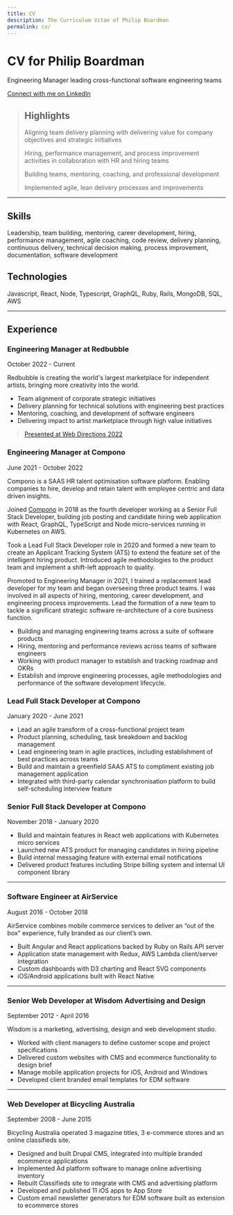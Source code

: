 ```yaml
---
title: CV
description: The Curriculum Vitae of Philip Boardman
permalink: cv/
---
```

# CV for Philip Boardman

Engineering Manager leading cross-functional software engineering teams

[Connect with me on LinkedIn](https://linkedin.com/in/philipboardman/)

> ## Highlights
> 
> Aligning team delivery planning with delivering value for company objectives and strategic initiatives
>
> Hiring, performance management, and process improvement activities in collaboration with HR and hiring teams
>
> Building teams, mentoring, coaching, and professional development
>
> Implemented agile, lean delivery processes and improvements

---

## Skills

Leadership, team building, mentoring, career development, hiring, performance management, agile coaching, code review, delivery planning, continuous delivery, technical decision making, process improvement, documentation, software development

## Technologies

Javascript, React, Node, Typescript, GraphQL, Ruby, Rails, MongoDB, SQL, AWS

---

## Experience

### Engineering Manager at Redbubble

<footer>October 2022 - Current</footer>

Redbubble is creating the world's largest marketplace for independent artists, bringing more creativity into the world.

* Team alignment of corporate strategic initiatives
* Delivery planning for technical solutions with engineering best practices
* Mentoring, coaching, and development of software engineers
* Delivering impact to artist marketplace through high value initiatives

> [Presented at Web Directions 2022](https://brd.mn/articles/mentors/)

### Engineering Manager at Compono

<footer>June 2021 - October 2022</footer>

Compono is a SAAS HR talent optimisation software platform. Enabling companies to hire, develop and retain talent with employee centric and data driven insights.

Joined [Compono](https://compono.com) in 2018 as the fourth developer working as a Senior Full Stack Developer, building job posting and candidate hiring web application with React, GraphQL, TypeScript and Node micro-services running in Kubernetes on AWS.

Took a Lead Full Stack Developer role in 2020 and formed a new team to create an Applicant Tracking System (ATS) to extend the feature set of the intelligent hiring product. Introduced agile methodologies to the product team and implement a shift-left approach to quality.

Promoted to Engineering Manager in 2021, I trained a replacement lead developer for my team and began overseeing three product teams. I was involved in all aspects of hiring, mentoring, career development, and engineering process improvements. Lead the formation of a new team to tackle a significant strategic software re-architecture of a core business function.

* Building and managing engineering teams across a suite of software products
* Hiring, mentoring and performance reviews across teams of software engineers
* Working with product manager to establish and tracking roadmap and OKRs
* Establish and improve engineering processes, agile methodologies and performance of the software development lifecycle.

### Lead Full Stack Developer at Compono

<footer>January 2020 - June 2021</footer>

* Lead an agile transform of a cross-functional project team
* Product planning, scheduling, task breakdown and backlog management
* Lead engineering team in agile practices, including establishment of best practices across teams
* Build and maintain a greenfield SAAS ATS to compliment existing job management application
* Integrated with third-party calendar synchronisation platform to build self-scheduling interview feature

### Senior Full Stack Developer at Compono

<footer>November 2018 - January 2020</footer>

* Build and maintain features in React web applications with Kubernetes micro services
* Launched new ATS product for managing candidates in hiring pipeline
* Build internal messaging feature with external email notifications
* Delivered product features including Stripe billing system and internal UI component library

---

### Software Engineer at AirService

<footer>August 2016 - October 2018</footer>

AirService combines mobile commerce services to deliver an “out of the box” experience, fully branded as our client’s own.

* Built Angular and React applications backed by Ruby on Rails API server
* Application state management with Redux, AWS Lambda client/server integration
* Custom dashboards with D3 charting and React SVG components
* iOS/Android applications built with React Native

---

### Senior Web Developer at Wisdom Advertising and Design

<footer>September 2012 - April 2016</footer>

Wisdom is a marketing, advertising, design and web development studio.

* Worked with client managers to define customer scope and project specifications
* Delivered custom websites with CMS and ecommerce functionality to design brief
* Manage mobile application projects for iOS, Android and Windows
* Developed client branded email templates for EDM software

---

### Web Developer at Bicycling Australia

<footer>September 2008 - June 2015</footer>

Bicycling Australia operated 3 magazine titles, 3 e-commerce stores and an online classifieds site.

* Designed and built Drupal CMS, integrated into multiple branded ecommerce applications
* Implemented Ad platform software to manage online advertising inventory
* Rebuilt Classifieds site to integrate with CMS and advertising platform
* Developed and published 11 iOS apps to App Store
* Custom email newsletter generators for EDM software built as extension to ecommerce stores
